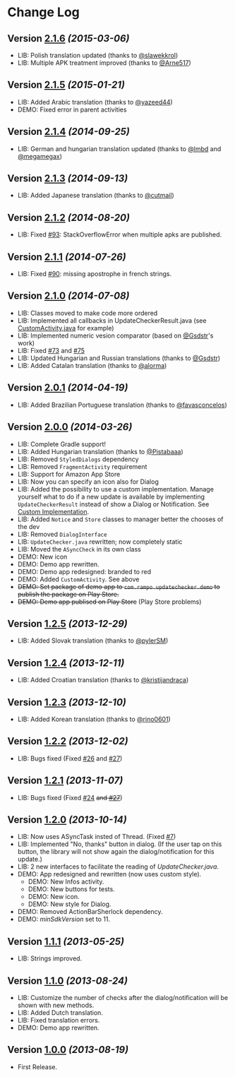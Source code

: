 Change Log
===============================================================================
Version [2.1.6](https://github.com/rampo/UpdateChecker/releases/tag/v2.1.6) *(2015-03-06)*
----------------------------
 * LIB: Polish translation updated (thanks to [@slawekkrol](https://github.com/slawekkrol))
 * LIB: Multiple APK treatment improved (thanks to [@Arne517](https://github.com/Arne517))
  
Version [2.1.5](https://github.com/rampo/UpdateChecker/releases/tag/v2.1.5) *(2015-01-21)*
----------------------------
 * LIB: Added Arabic translation (thanks to [@yazeed44](https://github.com/yazeed44))
 * DEMO: Fixed error in parent activities
 
Version [2.1.4](https://github.com/rampo/UpdateChecker/releases/tag/v2.1.4) *(2014-09-25)*
----------------------------
 * LIB: German and hungarian translation updated (thanks to [@lmbd](https://github.com/lmbd) and [@megamegax](https://github.com/megamegax))
 
Version [2.1.3](https://github.com/rampo/UpdateChecker/releases/tag/v2.1.3) *(2014-09-13)*
----------------------------
 * LIB: Added Japanese translation (thanks to [@cutmail](https://github.com/cutmail))
 
Version [2.1.2](https://github.com/rampo/UpdateChecker/releases/tag/v2.1.2) *(2014-08-20)*
----------------------------
 * LIB: Fixed [#93](https://github.com/rampo/UpdateChecker/issues/93): StackOverflowError when multiple apks are published.
  
Version [2.1.1](https://github.com/rampo/UpdateChecker/releases/tag/v2.1.1) *(2014-07-26)*
----------------------------
 * LIB: Fixed [#90](https://github.com/rampo/UpdateChecker/issues/90): missing apostrophe in french strings.
 
Version [2.1.0](https://github.com/rampo/UpdateChecker/releases/tag/v2.1.0) *(2014-07-08)*
----------------------------
 * LIB: Classes moved to make code more ordered
 * LIB: Implemented all callbacks in UpdateCheckerResult.java (see [CustomActivity.java](https://github.com/rampo/UpdateChecker/blob/master/demo/src/main/java/com/actionbarsherlock/sample/demos/CustomActivity.java) for example) 
 * LIB: Implemented numeric vesion comparator (based on [@Gsdstr](https://github.com/Gsdstr)'s work)
 * LIB: Fixed [#73](https://github.com/rampo/UpdateChecker/issues/73) and [#75](https://github.com/rampo/UpdateChecker/issues/75) 
 * LIB: Updated Hungarian and Russian translations (thanks to [@Gsdstr](https://github.com/Gsdstr))
 * LIB: Added Catalan translation (thanks to [@alorma](https://github.com/alorma))

Version [2.0.1](https://github.com/rampo/UpdateChecker/releases/tag/v2.0.1) *(2014-04-19)*
----------------------------
 * LIB: Added  Brazilian Portuguese translation (thanks to [@favasconcelos](https://github.com/favasconcelos))

Version [2.0.0](https://github.com/rampo/UpdateChecker/releases/tag/v2.0.0) *(2014-03-26)*
----------------------------
 * LIB: Complete Gradle support!
 * LIB: Added Hungarian translation (thanks to [@Pistabaaa](https://github.com/Pistabaaa))
 * LIB: Removed `StyledDialogs` dependency 
 * LIB: Removed `FragmentActivity` requirement 
 * LIB: Support for Amazon App Store
 * LIB: Now you can specify an icon also for Dialog
 * LIB: Added the possibility to use a custom implementation. Manage yourself what to do if a new update is available  by implementing  `UpdateCheckerResult` instead of show a Dialog or Notification. See [Custom Implementation](https://github.com/rampo/UpdateChecker/blob/master/CUSTOMIZATION.md#custom-implementation).
 * LIB: Added `Notice` and `Store` classes to manager better the chooses of the dev
 * LIB: Removed `DialogInterface` 
 * LIB: `UpdateChecker.java` rewritten; now completely static
 * LIB: Moved the `ASyncCheck` in its own class
 * DEMO: New icon 
 * DEMO: Demo app rewritten.
 * DEMO: Demo app redesigned: branded to red
 * DEMO: Added `CustomActivity`. See above
 * <del>DEMO: Set package of demo app to `com.rampo.updatechecker.demo` to publish the package on Play Store.</del>
 * <del>DEMO: Demo app publised on Play Store</del> (Play Store problems)
 
Version [1.2.5](https://github.com/rampo/UpdateChecker/releases/tag/v1.2.5) *(2013-12-29)*
----------------------------
 * LIB: Added Slovak translation (thanks to [@pylerSM](https://github.com/pylerSM))
 
Version [1.2.4](https://github.com/rampo/UpdateChecker/releases/tag/v1.2.4) *(2013-12-11)*
----------------------------
 * LIB: Added Croatian translation (thanks to [@kristijandraca](https://github.com/kristijandraca))
 
Version [1.2.3](https://github.com/rampo/UpdateChecker/releases/tag/v1.2.3) *(2013-12-10)*
----------------------------
 * LIB: Added Korean translation (thanks to [@rino0601](https://github.com/rino0601))
 
Version [1.2.2](https://github.com/rampo/UpdateChecker/releases/tag/v1.2.2) *(2013-12-02)*
----------------------------
 * LIB: Bugs fixed (Fixed [#26](https://github.com/rampo/UpdateChecker/issues/26) and [#27](https://github.com/rampo/UpdateChecker/issues/27))
 
Version [1.2.1](https://github.com/rampo/UpdateChecker/releases/tag/v1.2.1) *(2013-11-07)*
----------------------------
 * LIB: Bugs fixed (Fixed [#24](https://github.com/rampo/UpdateChecker/issues/24) <del>and </del>[<del>#27</del>](https://github.com/rampo/UpdateChecker/issues/27))

Version [1.2.0](https://github.com/rampo/UpdateChecker/releases/tag/v1.2.0) *(2013-10-14)*
----------------------------
 * LIB: Now uses ASyncTask insted of Thread. (Fixed [#7](https://github.com/rampo/UpdateChecker/issues/7))
 * LIB: Implemented "No, thanks" button in dialog. (If the user tap on this button, the library will not show again the dialog/notification for this update.)
 * LIB: 2 new interfaces to facilitate the reading of *UpdateChecker.java*.
 * DEMO: App redesigned and rewritten (now uses custom style).
	* DEMO: New Infos activity.
	* DEMO: New buttons for tests.
	* DEMO: New icon.
 	* DEMO: New style for Dialog.
 * DEMO: Removed ActionBarSherlock dependency.
 * DEMO: *minSdkVersion* set to 11.

Version [1.1.1](https://github.com/rampo/UpdateChecker/releases/tag/v1.1.1) *(2013-05-25)*
----------------------------
 * LIB: Strings improved.
 
Version [1.1.0](https://github.com/rampo/UpdateChecker/releases/tag/v1.1.0) *(2013-08-24)*
----------------------------
* LIB: Customize the number of checks after the dialog/notification will be shown with new methods.
* LIB: Added Dutch translation.
* LIB: Fixed translation errors.
* DEMO: Demo app rewritten.
 
Version [1.0.0](https://github.com/rampo/UpdateChecker/releases/tag/v1.0.0) *(2013-08-19)*
----------------------------
 * First Release.
